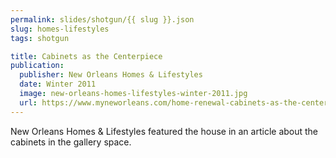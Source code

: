 ```yaml
---
permalink: slides/shotgun/{{ slug }}.json
slug: homes-lifestyles
tags: shotgun

title: Cabinets as the Centerpiece
publication:
  publisher: New Orleans Homes & Lifestyles
  date: Winter 2011
  image: new-orleans-homes-lifestyles-winter-2011.jpg
  url: https://www.myneworleans.com/home-renewal-cabinets-as-the-centerpiece/
---
```

New Orleans Homes & Lifestyles featured the house in an article about the cabinets in the gallery space.
